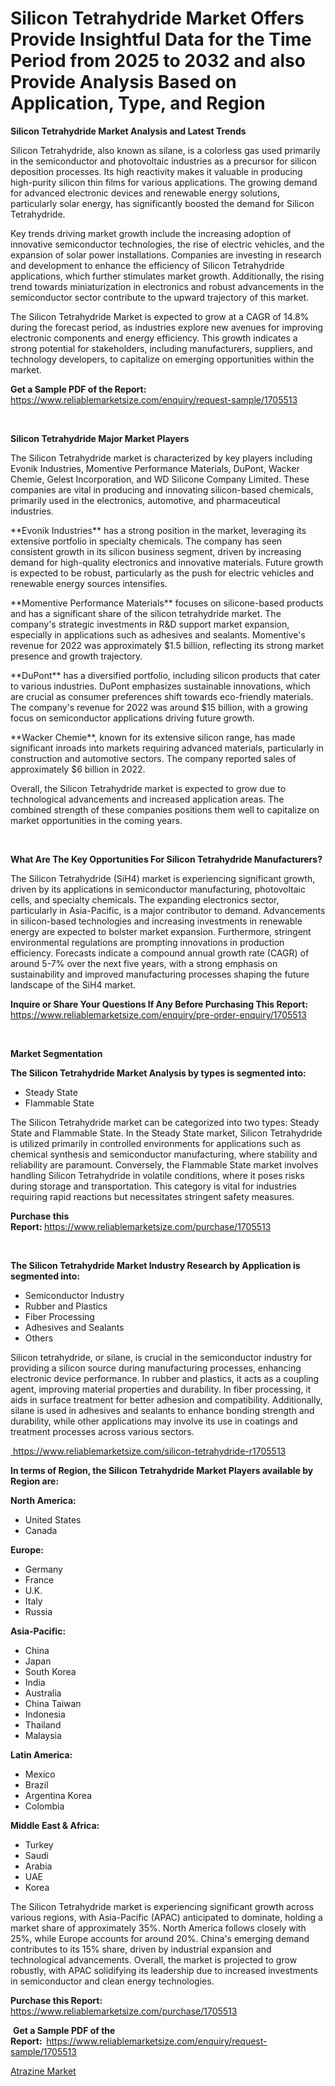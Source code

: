 <p><h1>Silicon Tetrahydride Market Offers Provide Insightful Data for the Time Period from 2025 to 2032 and also Provide Analysis Based on Application, Type, and Region</h1></p><p><strong>Silicon Tetrahydride Market Analysis and Latest Trends</strong></p>
<p><p>Silicon Tetrahydride, also known as silane, is a colorless gas used primarily in the semiconductor and photovoltaic industries as a precursor for silicon deposition processes. Its high reactivity makes it valuable in producing high-purity silicon thin films for various applications. The growing demand for advanced electronic devices and renewable energy solutions, particularly solar energy, has significantly boosted the demand for Silicon Tetrahydride. </p><p>Key trends driving market growth include the increasing adoption of innovative semiconductor technologies, the rise of electric vehicles, and the expansion of solar power installations. Companies are investing in research and development to enhance the efficiency of Silicon Tetrahydride applications, which further stimulates market growth. Additionally, the rising trend towards miniaturization in electronics and robust advancements in the semiconductor sector contribute to the upward trajectory of this market.</p><p>The Silicon Tetrahydride Market is expected to grow at a CAGR of 14.8% during the forecast period, as industries explore new avenues for improving electronic components and energy efficiency. This growth indicates a strong potential for stakeholders, including manufacturers, suppliers, and technology developers, to capitalize on emerging opportunities within the market.</p></p>
<p><strong>Get a Sample PDF of the Report:&nbsp;</strong> <a href="https://www.reliablemarketsize.com/enquiry/request-sample/1705513?utm_campaign=2945&utm_medium=2&utm_source=Github&utm_content=ia&utm_term=02042025&utm_id=silicon-tetrahydride">https://www.reliablemarketsize.com/enquiry/request-sample/1705513</a></p>
<p>&nbsp;</p>
<p><strong>Silicon Tetrahydride Major Market Players</strong></p>
<p><p>The Silicon Tetrahydride market is characterized by key players including Evonik Industries, Momentive Performance Materials, DuPont, Wacker Chemie, Gelest Incorporation, and WD Silicone Company Limited. These companies are vital in producing and innovating silicon-based chemicals, primarily used in the electronics, automotive, and pharmaceutical industries.</p><p>**Evonik Industries** has a strong position in the market, leveraging its extensive portfolio in specialty chemicals. The company has seen consistent growth in its silicon business segment, driven by increasing demand for high-quality electronics and innovative materials. Future growth is expected to be robust, particularly as the push for electric vehicles and renewable energy sources intensifies.</p><p>**Momentive Performance Materials** focuses on silicone-based products and has a significant share of the silicon tetrahydride market. The company's strategic investments in R&D support market expansion, especially in applications such as adhesives and sealants. Momentive's revenue for 2022 was approximately $1.5 billion, reflecting its strong market presence and growth trajectory.</p><p>**DuPont** has a diversified portfolio, including silicon products that cater to various industries. DuPont emphasizes sustainable innovations, which are crucial as consumer preferences shift towards eco-friendly materials. The company's revenue for 2022 was around $15 billion, with a growing focus on semiconductor applications driving future growth.</p><p>**Wacker Chemie**, known for its extensive silicon range, has made significant inroads into markets requiring advanced materials, particularly in construction and automotive sectors. The company reported sales of approximately $6 billion in 2022.</p><p>Overall, the Silicon Tetrahydride market is expected to grow due to technological advancements and increased application areas. The combined strength of these companies positions them well to capitalize on market opportunities in the coming years.</p></p>
<p>&nbsp;</p>
<p><strong>What Are The Key Opportunities For Silicon Tetrahydride Manufacturers?</strong></p>
<p><p>The Silicon Tetrahydride (SiH4) market is experiencing significant growth, driven by its applications in semiconductor manufacturing, photovoltaic cells, and specialty chemicals. The expanding electronics sector, particularly in Asia-Pacific, is a major contributor to demand. Advancements in silicon-based technologies and increasing investments in renewable energy are expected to bolster market expansion. Furthermore, stringent environmental regulations are prompting innovations in production efficiency. Forecasts indicate a compound annual growth rate (CAGR) of around 5-7% over the next five years, with a strong emphasis on sustainability and improved manufacturing processes shaping the future landscape of the SiH4 market.</p></p>
<p><strong>Inquire or Share Your Questions If Any Before Purchasing This Report:</strong> <a href="https://www.reliablemarketsize.com/enquiry/pre-order-enquiry/1705513?utm_campaign=2945&utm_medium=2&utm_source=Github&utm_content=ia&utm_term=02042025&utm_id=silicon-tetrahydride">https://www.reliablemarketsize.com/enquiry/pre-order-enquiry/1705513</a></p>
<p>&nbsp;</p>
<p><strong>Market Segmentation</strong></p>
<p><strong>The Silicon Tetrahydride Market Analysis by types is segmented into:</strong></p>
<p><ul><li>Steady State</li><li>Flammable State</li></ul></p>
<p><p>The Silicon Tetrahydride market can be categorized into two types: Steady State and Flammable State. In the Steady State market, Silicon Tetrahydride is utilized primarily in controlled environments for applications such as chemical synthesis and semiconductor manufacturing, where stability and reliability are paramount. Conversely, the Flammable State market involves handling Silicon Tetrahydride in volatile conditions, where it poses risks during storage and transportation. This category is vital for industries requiring rapid reactions but necessitates stringent safety measures.</p></p>
<p><strong>Purchase this Report:&nbsp;</strong><a href="https://www.reliablemarketsize.com/purchase/1705513?utm_campaign=2945&utm_medium=2&utm_source=Github&utm_content=ia&utm_term=02042025&utm_id=silicon-tetrahydride">https://www.reliablemarketsize.com/purchase/1705513</a></p>
<p>&nbsp;</p>
<p><strong>The Silicon Tetrahydride Market Industry Research by Application is segmented into:</strong></p>
<p><ul><li>Semiconductor Industry</li><li>Rubber and Plastics</li><li>Fiber Processing</li><li>Adhesives and Sealants</li><li>Others</li></ul></p>
<p><p>Silicon tetrahydride, or silane, is crucial in the semiconductor industry for providing a silicon source during manufacturing processes, enhancing electronic device performance. In rubber and plastics, it acts as a coupling agent, improving material properties and durability. In fiber processing, it aids in surface treatment for better adhesion and compatibility. Additionally, silane is used in adhesives and sealants to enhance bonding strength and durability, while other applications may involve its use in coatings and treatment processes across various sectors.</p></p>
<p><a href="https://www.reliablemarketsize.com/silicon-tetrahydride-r1705513?utm_campaign=2945&utm_medium=2&utm_source=Github&utm_content=ia&utm_term=02042025&utm_id=silicon-tetrahydride">&nbsp;https://www.reliablemarketsize.com/silicon-tetrahydride-r1705513</a></p>
<p><strong>In terms of Region, the Silicon Tetrahydride Market Players available by Region are:</strong></p>
<p>
    <p> <strong> North America: </strong>
        <ul>
            <li>United States</li>
            <li>Canada</li>
        </ul>
        </p> 
    <p> <strong> Europe: </strong>
        <ul>
            <li>Germany</li>
            <li>France</li>
            <li>U.K.</li>
            <li>Italy</li>
            <li>Russia</li>
        </ul>
        </p> 
    <p> <strong> Asia-Pacific: </strong>
        <ul>
            <li>China</li>
            <li>Japan</li>
            <li>South Korea</li>
            <li>India</li>
            <li>Australia</li>
            <li>China Taiwan</li>
            <li>Indonesia</li>
            <li>Thailand</li>
            <li>Malaysia</li>
        </ul>
        </p> 
    <p> <strong> Latin America: </strong>
        <ul>
            <li>Mexico</li>
            <li>Brazil</li>
            <li>Argentina Korea</li>
            <li>Colombia</li>
        </ul>
        </p> 
    <p> <strong> Middle East & Africa: </strong>
        <ul>
            <li>Turkey</li>
            <li>Saudi</li>
            <li>Arabia</li>
            <li>UAE</li>
            <li>Korea</li>
        </ul>
    </p>
    </p>
<p><p>The Silicon Tetrahydride market is experiencing significant growth across various regions, with Asia-Pacific (APAC) anticipated to dominate, holding a market share of approximately 35%. North America follows closely with 25%, while Europe accounts for around 20%. China's emerging demand contributes to its 15% share, driven by industrial expansion and technological advancements. Overall, the market is projected to grow robustly, with APAC solidifying its leadership due to increased investments in semiconductor and clean energy technologies.</p></p>
<p><strong>Purchase this Report: </strong><a href="https://www.reliablemarketsize.com/purchase/1705513?utm_campaign=2945&utm_medium=2&utm_source=Github&utm_content=ia&utm_term=02042025&utm_id=silicon-tetrahydride">https://www.reliablemarketsize.com/purchase/1705513</a></p>
<p>&nbsp;<strong>Get a Sample PDF of the Report:&nbsp;&nbsp;</strong><a href="https://www.reliablemarketsize.com/enquiry/request-sample/1705513?utm_campaign=2945&utm_medium=2&utm_source=Github&utm_content=ia&utm_term=02042025&utm_id=silicon-tetrahydride">https://www.reliablemarketsize.com/enquiry/request-sample/1705513</a></p>
<p><strong></strong></p>
<p><p><a href="https://github.com/saaindosya/Market-Research-Report-List-1/blob/main/atrazine-market.md?utm_campaign=2945&utm_medium=2&utm_source=Github&utm_content=ia&utm_term=02042025&utm_id=silicon-tetrahydride">Atrazine Market</a></p></p>